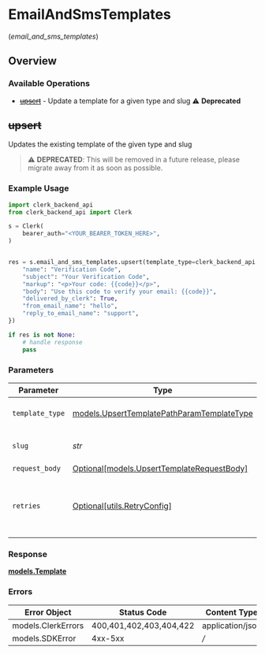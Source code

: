 # EmailAndSmsTemplates
(*email_and_sms_templates*)

## Overview

### Available Operations

* [~~upsert~~](#upsert) - Update a template for a given type and slug :warning: **Deprecated**

## ~~upsert~~

Updates the existing template of the given type and slug

> :warning: **DEPRECATED**: This will be removed in a future release, please migrate away from it as soon as possible.

### Example Usage

```python
import clerk_backend_api
from clerk_backend_api import Clerk

s = Clerk(
    bearer_auth="<YOUR_BEARER_TOKEN_HERE>",
)


res = s.email_and_sms_templates.upsert(template_type=clerk_backend_api.UpsertTemplatePathParamTemplateType.SMS, slug="verification-code", request_body={
    "name": "Verification Code",
    "subject": "Your Verification Code",
    "markup": "<p>Your code: {{code}}</p>",
    "body": "Use this code to verify your email: {{code}}",
    "delivered_by_clerk": True,
    "from_email_name": "hello",
    "reply_to_email_name": "support",
})

if res is not None:
    # handle response
    pass

```

### Parameters

| Parameter                                                                                         | Type                                                                                              | Required                                                                                          | Description                                                                                       | Example                                                                                           |
| ------------------------------------------------------------------------------------------------- | ------------------------------------------------------------------------------------------------- | ------------------------------------------------------------------------------------------------- | ------------------------------------------------------------------------------------------------- | ------------------------------------------------------------------------------------------------- |
| `template_type`                                                                                   | [models.UpsertTemplatePathParamTemplateType](../../models/upserttemplatepathparamtemplatetype.md) | :heavy_check_mark:                                                                                | The type of template to update                                                                    | sms                                                                                               |
| `slug`                                                                                            | *str*                                                                                             | :heavy_check_mark:                                                                                | The slug of the template to update                                                                | verification-code                                                                                 |
| `request_body`                                                                                    | [Optional[models.UpsertTemplateRequestBody]](../../models/upserttemplaterequestbody.md)           | :heavy_minus_sign:                                                                                | N/A                                                                                               |                                                                                                   |
| `retries`                                                                                         | [Optional[utils.RetryConfig]](../../models/utils/retryconfig.md)                                  | :heavy_minus_sign:                                                                                | Configuration to override the default retry behavior of the client.                               |                                                                                                   |

### Response

**[models.Template](../../models/template.md)**

### Errors

| Error Object            | Status Code             | Content Type            |
| ----------------------- | ----------------------- | ----------------------- |
| models.ClerkErrors      | 400,401,402,403,404,422 | application/json        |
| models.SDKError         | 4xx-5xx                 | */*                     |
